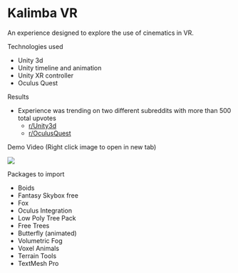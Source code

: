 # Kalimba VR

An experience designed to explore the use of cinematics in VR. 

Technologies used
* Unity 3d
* Unity timeline and animation
* Unity XR controller
* Oculus Quest

Results
* Experience was trending on two different subreddits with more than 500 total upvotes
  * [r/Unity3d](https://www.reddit.com/r/Unity3D/comments/kj9bkj/currently_learning_vr_stuff_and_made_a_giant/)
  * [r/OculusQuest](https://www.reddit.com/r/OculusQuest/comments/kj96x2/made_a_giant_kalimba_just_to_play_avatars_love/)
  
Demo Video (Right click image to open in new tab)

[![](http://img.youtube.com/vi/Xo5qzk8Ul-M/0.jpg)](https://youtu.be/Xo5qzk8Ul-M?t=14 "Demo Video")

Packages to import
* Boids
* Fantasy Skybox free
* Fox
* Oculus Integration
* Low Poly Tree Pack
* Free Trees
* Butterfly (animated)
* Volumetric Fog
* Voxel Animals
* Terrain Tools
* TextMesh Pro


